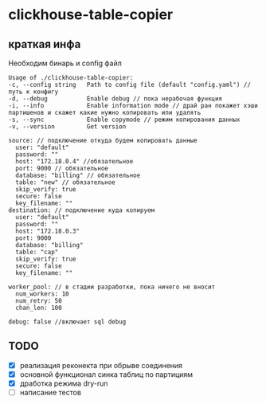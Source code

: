 # clickhouse-table-copier



## краткая инфа

Необходим бинарь и config файл

```
Usage of ./clickhouse-table-copier:
-c, --config string   Path to config file (default "config.yaml") // путь к конфигу
-d, --debug           Enable debug // пока нерабочая функция
-i, --info            Enable information mode // драй ран покажет хэши партишенов и скажет какие нужно копировать или удалять
-s, --sync            Enable copymode // режим копирования данных
-v, --version         Get version
```

```
source: // подключение откуда будем копировать данные
  user: "default"  
  password: ""
  host: "172.18.0.4" //обязательное
  port: 9000 // обязательное
  database: "billing" // обязательное
  table: "new" // обязательное
  skip_verify: true
  secure: false
  key_filename: ""
destination: // подключение куда копируем 
  user: "default"
  password: ""
  host: "172.18.0.3"
  port: 9000
  database: "billing"
  table: "cap"
  skip_verify: true
  secure: false
  key_filename: ""

worker_pool: // в стадии разработки, пока ничего не вносит
  num_workers: 10
  num_retry: 50
  chan_len: 100

debug: false //включает sql debug
```

## TODO
- [x] реализация реконекта при обрыве соединения
- [x] основной функционал синка таблиц по партициям
- [x] дработка режима dry-run
- [ ] написание тестов
